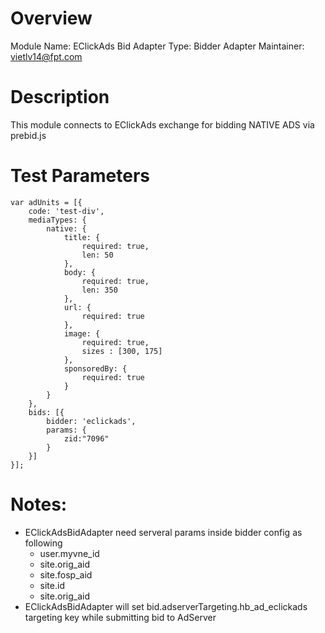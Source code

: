 # Overview

Module Name: EClickAds Bid Adapter
Type: Bidder Adapter
Maintainer: vietlv14@fpt.com

# Description

This module connects to EClickAds exchange for bidding NATIVE ADS via prebid.js

# Test Parameters

```
var adUnits = [{
    code: 'test-div',
    mediaTypes: {
        native: {
            title: {
                required: true,
                len: 50
            },
            body: {
                required: true,
                len: 350
            },
            url: {
                required: true
            },
            image: {
                required: true,
                sizes : [300, 175]
            },
            sponsoredBy: {
                required: true
            }
        }
    },
    bids: [{
        bidder: 'eclickads',
        params: {
	    	zid:"7096"
        }
    }]
}];
```

# Notes:

- EClickAdsBidAdapter need serveral params inside bidder config as following
  - user.myvne_id
  - site.orig_aid
  - site.fosp_aid
  - site.id
  - site.orig_aid
- EClickAdsBidAdapter will set bid.adserverTargeting.hb_ad_eclickads targeting key while submitting bid to AdServer
